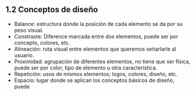 ## 1.2 Conceptos de diseño

-   Balance: estructura donde la posición de cada elemento se da por su
    peso visual.
-   Constraste: Diference marcada entre dos elementos, puede ser por
    concepto, colores, etc.
-   Alineación: ruta visual entre elementos que queremos señarlarle al
    usuario.
-   Proximidad: agrupación de diferentes elementos, no tiene que ser
    física, puede ser por color, tipo de elemento u otra característica.
-   Repetición: usos de mismos elementos; logos, colores, diseño, etc.
-   Espacio: lugar donde se aplican los conceptos básicos de diseño,
    puede

